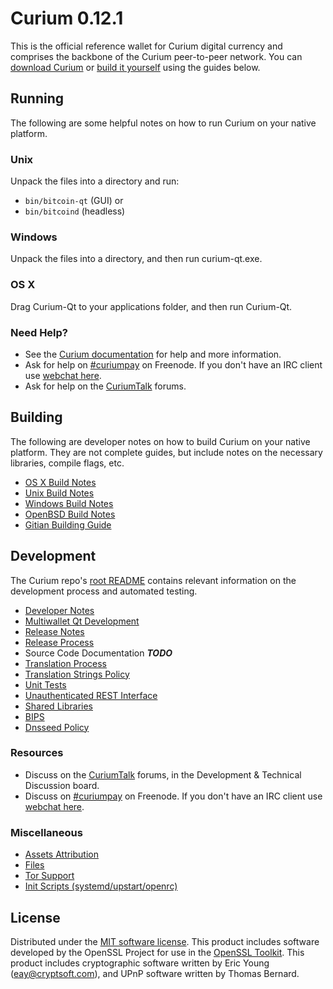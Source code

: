 Curium 0.12.1
=====================

This is the official reference wallet for Curium digital currency and comprises the backbone of the Curium peer-to-peer network. You can [download Curium](https://www.curium.org/downloads/) or [build it yourself](#building) using the guides below.

Running
---------------------
The following are some helpful notes on how to run Curium on your native platform.

### Unix

Unpack the files into a directory and run:

- `bin/bitcoin-qt` (GUI) or
- `bin/bitcoind` (headless)

### Windows

Unpack the files into a directory, and then run curium-qt.exe.

### OS X

Drag Curium-Qt to your applications folder, and then run Curium-Qt.

### Need Help?

* See the [Curium documentation](https://curiumpay.atlassian.net/wiki/display/DOC)
for help and more information.
* Ask for help on [#curiumpay](http://webchat.freenode.net?channels=curiumpay) on Freenode. If you don't have an IRC client use [webchat here](http://webchat.freenode.net?channels=curiumpay).
* Ask for help on the [CuriumTalk](https://curiumtalk.org/) forums.

Building
---------------------
The following are developer notes on how to build Curium on your native platform. They are not complete guides, but include notes on the necessary libraries, compile flags, etc.

- [OS X Build Notes](build-osx.md)
- [Unix Build Notes](build-unix.md)
- [Windows Build Notes](build-windows.md)
- [OpenBSD Build Notes](build-openbsd.md)
- [Gitian Building Guide](gitian-building.md)

Development
---------------------
The Curium repo's [root README](/README.md) contains relevant information on the development process and automated testing.

- [Developer Notes](developer-notes.md)
- [Multiwallet Qt Development](multiwallet-qt.md)
- [Release Notes](release-notes.md)
- [Release Process](release-process.md)
- Source Code Documentation ***TODO***
- [Translation Process](translation_process.md)
- [Translation Strings Policy](translation_strings_policy.md)
- [Unit Tests](unit-tests.md)
- [Unauthenticated REST Interface](REST-interface.md)
- [Shared Libraries](shared-libraries.md)
- [BIPS](bips.md)
- [Dnsseed Policy](dnsseed-policy.md)

### Resources
* Discuss on the [CuriumTalk](https://curiumtalk.org/) forums, in the Development & Technical Discussion board.
* Discuss on [#curiumpay](http://webchat.freenode.net/?channels=curiumpay) on Freenode. If you don't have an IRC client use [webchat here](http://webchat.freenode.net/?channels=curiumpay).

### Miscellaneous
- [Assets Attribution](assets-attribution.md)
- [Files](files.md)
- [Tor Support](tor.md)
- [Init Scripts (systemd/upstart/openrc)](init.md)

License
---------------------
Distributed under the [MIT software license](http://www.opensource.org/licenses/mit-license.php).
This product includes software developed by the OpenSSL Project for use in the [OpenSSL Toolkit](https://www.openssl.org/). This product includes
cryptographic software written by Eric Young ([eay@cryptsoft.com](mailto:eay@cryptsoft.com)), and UPnP software written by Thomas Bernard.
